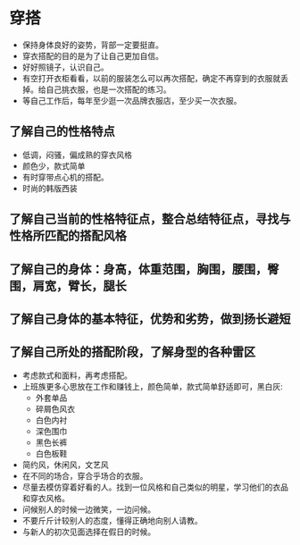 # 穿搭

- 保持身体良好的姿势，背部一定要挺直。
- 穿衣搭配的目的是为了让自己更加自信。
- 好好照镜子，认识自己。
- 有空打开衣柜看看，以前的服装怎么可以再次搭配，确定不再穿到的衣服就丢掉。给自己挑衣服，也是一次搭配的练习。
- 等自己工作后，每年至少逛一次品牌衣服店，至少买一次衣服。

## 了解自己的性格特点

- 低调，闷骚，偏成熟的穿衣风格
- 颜色少，款式简单
- 有时穿带点心机的搭配。
- 时尚的韩版西装

## 了解自己当前的性格特征点，整合总结特征点，寻找与性格所匹配的搭配风格

## 了解自己的身体：身高，体重范围，胸围，腰围，臀围，肩宽，臂长，腿长

## 了解自己身体的基本特征，优势和劣势，做到扬长避短

## 了解自己所处的搭配阶段，了解身型的各种雷区

- 考虑款式和面料，再考虑搭配。
- 上班族更多心思放在工作和赚钱上，颜色简单，款式简单舒适即可，黑白灰:
  - 外套单品
  - 碎屑色风衣
  - 白色内衬
  - 深色围巾
  - 黑色长裤
  - 白色板鞋
- 简约风，休闲风，文艺风
- 在不同的场合，穿合乎场合的衣服。
- 尽量去模仿穿着好看的人。找到一位风格和自己类似的明星，学习他们的衣品和穿衣风格。
- 问候别人的时候一边微笑，一边问候。
- 不要斤斤计较别人的态度，懂得正确地向别人请教。
- 与新人的初次见面选择在假日的时候。
